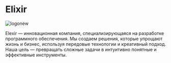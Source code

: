 # Elixir
![logonew](https://github.com/user-attachments/assets/e01cbfac-347b-4e92-b7f3-433117e14f9c)

Elexir — инновационная компания, специализирующаяся на разработке программного обеспечения. Мы создаем решения, которые упрощают жизнь и бизнес, используя передовые технологии и креативный подход. Наша цель — превращать сложные задачи в интуитивно понятные и эффективные инструменты.
